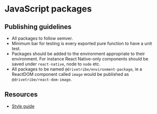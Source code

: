 # JavaScript packages

## Publishing guidelines

- All packages to follow semver.
- Minimum bar for testing is every exported pure function to have a unit test.
- Packages should be added to the environment appropriate to their environment. For instance React Native-only components should be saved under `react-native`, node to `node` etc.
- All packages to be named `@drivetribe/environment-package`, ie a ReactDOM component called `image` would be published as `@drivetribe/react-dom-image`.

## Resources

* [Style guide](https://github.com/drivetribe/javascript-style-guide)
